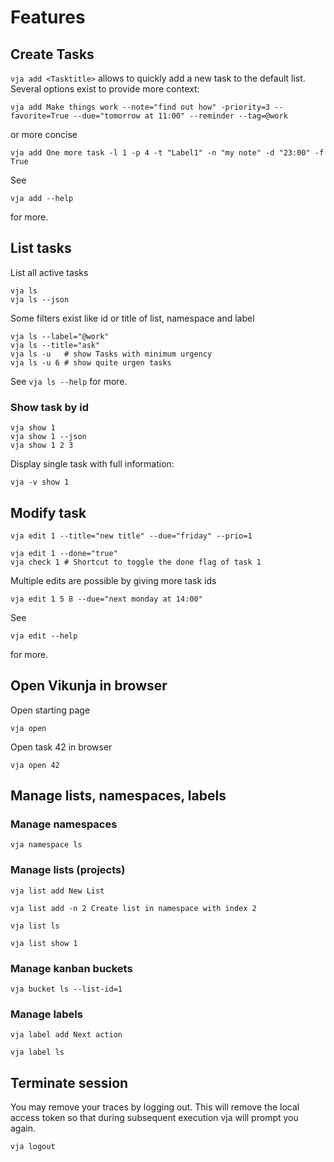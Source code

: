 # Features

## Create Tasks
`vja add <Tasktitle>` allows to quickly add a new task to the default list. Several options exist to provide more context:

```shell
vja add Make things work --note="find out how" -priority=3 --favorite=True --due="tomorrow at 11:00" --reminder --tag=@work
```
or more concise
```shell
vja add One more task -l 1 -p 4 -t "Label1" -n "my note" -d "23:00" -f True
```

See

```shell
vja add --help
```

for more.

## List tasks

List all active tasks

```shell
vja ls
vja ls --json
```

Some filters exist like id or title of list, namespace and label

```shell
vja ls --label="@work"
vja ls --title="ask"
vja ls -u   # show Tasks with minimum urgency
vja ls -u 6 # show quite urgen tasks

```

See `vja ls --help` for more.

### Show task by id

```shell
vja show 1
vja show 1 --json
vja show 1 2 3

```

Display single task with full information:

```shell
vja -v show 1
```

## Modify task

```shell
vja edit 1 --title="new title" --due="friday" --prio=1
```

```shell
vja edit 1 --done="true"
vja check 1 # Shortcut to toggle the done flag of task 1
```

Multiple edits are possible by giving more task ids

```shell
vja edit 1 5 8 --due="next monday at 14:00"
```

See

```shell
vja edit --help
```

for more.

## Open Vikunja in browser

Open starting page

```shell
vja open
```

Open task 42 in browser

```shell
vja open 42
```

## Manage lists, namespaces, labels

### Manage namespaces

```shell
vja namespace ls
```

### Manage lists (projects)

```shell
vja list add New List
```

```shell
vja list add -n 2 Create list in namespace with index 2
```

```shell
vja list ls
```

```shell
vja list show 1
```

### Manage kanban buckets

```shell
vja bucket ls --list-id=1
```

### Manage labels

```shell
vja label add Next action
```

```shell
vja label ls
```

## Terminate session

You may remove your traces by logging out. This will remove the local access token so that during subsequent execution
vja will prompt you again.

```shell
vja logout
```

